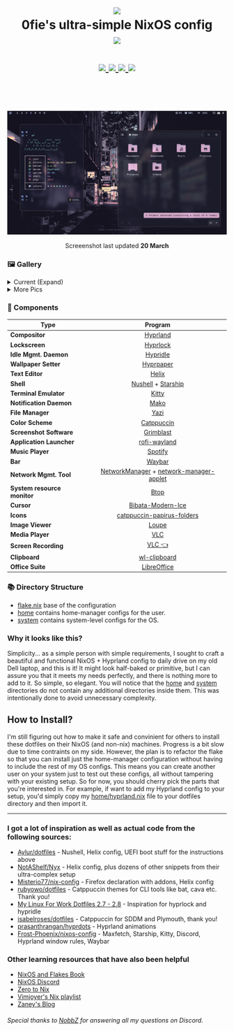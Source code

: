 <h1 align="center">
   <img src="https://github.com/0fie/Dotfiles/assets/151028199/6da7fe65-6661-4bb6-b5bc-b72aa6d79a7a" width="100px" /> 
   <br>
      0fie's ultra-simple NixOS config 
   <br>
      <img src="https://raw.githubusercontent.com/catppuccin/catppuccin/main/assets/palette/macchiato.png" width="600px" /> <br>
   <div align="center">

   <div align="center">
      <p></p>
      <div align="center">
         <a href="https://github.com/0fie/Dotfiles/stargazers">
            <img src="https://img.shields.io/github/stars/0fie/Dotfiles?color=F5BDE6&labelColor=303446&style=for-the-badge&logo=starship&logoColor=F5BDE6">
         </a>
         <a href="https://github.com/0fie/Dotfiles/">
            <img src="https://img.shields.io/github/repo-size/0fie/Dotfiles?color=C6A0F6&labelColor=303446&style=for-the-badge&logo=github&logoColor=C6A0F6">
         </a>
         <a = href="https://nixos.org">
            <img src="https://img.shields.io/badge/NixOS-unstable-blue.svg?style=for-the-badge&labelColor=303446&logo=NixOS&logoColor=white&color=91D7E3">
         </a>
         <a href="https://github.com/0fie/Dotfiles/blob/main/LICENSE">
            <img src="https://img.shields.io/static/v1.svg?style=for-the-badge&label=License&message=MIT&colorA=313244&colorB=F5A97F&logo=unlicense&logoColor=F5A97F&"/>
         </a>
      </div>
      <br>
   </div>
</h1>

<br>
</div>

<p align="center">
   <img src="https://github.com/0fie/trash/blob/1054bd402b447f0dc4f4618fa70659c95bf233dc/RICE-2024-03-20-At-04h45m32s.png" width="800px" /> <br>
</p>
<p align="center">
   Screeenshot last updated <b>20 March</b>
</p>

### 🖼️ Gallery

<details>
   <summary>
      Current (Expand)
   </summary>
   <p align="center">
      <img src="https://github.com/0fie/trash/blob/1054bd402b447f0dc4f4618fa70659c95bf233dc/RICE-TERM-2024-03-20-At-04h34m30s.png" width="800px" /> <br>
   </p>
</details>

<details>
  <summary>More Pics</summary>
  <p>Just kidding, please star the repo lol lol 😅</p>
</details>

### 📓 Components
| Type                        | Program                                                                                       |
| --------------------------- | :---------------------------------------------------------------------------------------------:
| **Compositor**              | [Hyprland][Hyprland] |
| **Lockscreen**              | [Hyprlock][Hyprlock] |
| **Idle Mgmt. Daemon**       | [Hypridle][Hypridle] |
| **Wallpaper Setter**        | [Hyprpaper][Hyprpaper] |
| **Text Editor**             | [Helix][Helix] |
| **Shell**                   | [Nushell][Nushell] + [Starship][Starship] |
| **Terminal Emulator**       | [Kitty][Kitty] |
| **Notification Daemon**     | [Mako][Mako] |
| **File Manager**            | [Yazi][Yazi] |
| **Color Scheme**            | [Catppuccin][Catppuccin] |
| **Screenshot Software**     | [Grimblast][Grimblast] |
| **Application Launcher**    | [rofi-wayland][rofi-wayland] |
| **Music Player**            | [Spotify][Spotify] |
| **Bar**                     | [Waybar][Waybar] |
| **Network Mgmt. Tool**      | [NetworkManager][NetworkManager] + [network-manager-applet][network-manager-applet] |
| **System resource monitor** | [Btop][Btop] |
| **Cursor**                  | [Bibata-Modern-Ice][Bibata-Modern-Ice] |
| **Icons**                   | [catppuccin-papirus-folders][catppuccin-papirus-folders] |
| **Image Viewer**            | [Loupe][Loupe] |
| **Media Player**            | [VLC][VLC] |
| **Screen Recording**        | [VLC 👈️][VLC] |
| **Clipboard**               | [wl-clipboard][wl-clipboard] |
| **Office Suite**            | [LibreOffice][LibreOffice] |

### 📚 Directory Structure

-   [flake.nix](flake.nix) base of the configuration    
-   [home](home/) contains home-manager configs for the user.    
-   [system](system/) contains system-level configs for the OS.

### Why it looks like this?
Simplicity... as a simple person with simple requirements, I sought to craft a beautiful and functional NixOS + Hyprland config to daily
drive on my old Dell laptop, and this is it! It might look half-baked or primitive, but I can assure you that it meets my needs
perfectly, and there is nothing more to add to it. So simple, so elegant. You will notice that the [home](home/) and [system](system/) directories
do not contain any additional directories inside them. This was intentionally done to avoid unnecessary complexity.

## How to Install?
I'm still figuring out how to make it safe and convinient for others to install these dotfiles on their NixOS (and non-nix) machines.
Progress is a bit slow due to time contraints on my side. However, the plan is to refactor the flake so that you can install just the
home-manager configuration without having to include the rest of my OS configs. This means you can create another user on your system
just to test out these configs, all without tampering with your existing setup. So for now, you should cherry pick the parts that you're
interested in. For example, if want to add my Hyprland config to your setup, you'd simply copy my [home/hyprland.nix](home]hyprland.nix)
file to your dotfiles directory and then import it.

<hr>

### I got a lot of inspiration as well as actual code from the following sources:
- [Aylur/dotfiles](https://github.com/Aylur/dotfiles) - Nushell, Helix config, UEFI boot stuff for the instructions above
- [NotAShelf/Nyx](https://github.com/NotAShelf/Nyx) - Helix config, plus dozens of other snippets from their ultra-complex setup
- [Misterio77/nix-config](https://github.com/Misterio77/nix-config) - Firefox declaration with addons, Helix config
- [rubyowo/dotfiles](https://github.com/rubyowo/dotfiles) - Catppuccin themes for CLI tools like bat, cava etc. Thank you!
- [My Linux For Work Dotfiles 2.7 - 2.8](https://gitlab.com/stephan-raabe/dotfiles) - Inspiration for hyprlock and hypridle
- [isabelroses/dotfiles](https://github.com/isabelroses/dotfiles/) - Catppuccin for SDDM and Plymouth, thank you!
- [prasanthrangan/hyprdots](https://github.com/prasanthrangan/hyprdots) - Hyprland animations
- [Frost-Phoenix/nixos-config](Frost-Phoenix/nixos-config) - Maxfetch, Starship, Kitty, Discord, Hyprland window rules, Waybar


### Other learning resources that have also been helpful
- [NixOS and Flakes Book](https://nixos-and-flakes.thiscute.world)
- [NixOS Discord](https://discord.com/invite/2HeKRM3)
- [Zero to Nix](https://zero-to-nix.com)
- [Vimjoyer's Nix playlist](https://www.youtube.com/playlist?list=PLko9chwSoP-15ZtZxu64k_CuTzXrFpxPE)
- [Zaney's Blog](https://zaney.org/)

###### Special thanks to [NobbZ](https://github.com/NobbZ) for answering all my questions on Discord.

<!-- links -->
[Hyprland]: https://github.com/hyprwm/Hyprland
[Kitty]: https://github.com/kovidgoyal/kitty
[Starship]: https://github.com/starship/starship
[Waybar]: https://github.com/Alexays/Waybar
[Btop]: https://github.com/aristocratos/btop
[grimblast]: https://github.com/hyprwm/contrib
[Mako]: https://github.com/emersion/mako
[Nerd fonts]: https://github.com/ryanoasis/nerd-fonts
[NetworkManager]: https://wiki.gnome.org/Projects/NetworkManager
[network-manager-applet]: https://gitlab.gnome.org/GNOME/network-manager-applet/
[wl-clipboard]: https://github.com/bugaevc/wl-clipboard
[Catppuccin]: https://github.com/catppuccin/catppuccin
[catppuccin-papirus-folders]: https://github.com/catppuccin/papirus-folders
[Nushell]: https://www.nushell.sh
[rofi-wayland]: https://github.com/lbonn/rofi
[Helix]: https://helix-editor.com/
[Yazi]: https://github.com/sxyazi/yazi
[Hypridle]: https://github.com/hyprwm/hypridle
[Hyprlock]: https://github.com/hyprwm/hyprlock
[Hyprpaper]: https://github.com/hyprwm/hyprpaper
[Bibata-Modern-Ice]: https://github.com/ful1e5/Bibata_Cursor
[Loupe]: https://apps.gnome.org/Loupe/
[VLC]: https://www.videolan.org/vlc/
[Spotify]: https://spotify.com
[LibreOffice]: https://www.libreoffice.org/
